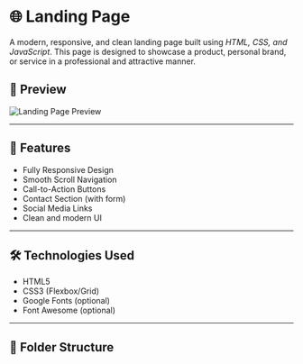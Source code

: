 # 🌐 Landing Page

A modern, responsive, and clean landing page built using *HTML, CSS, and JavaScript*. This page is designed to showcase a product, personal brand, or service in a professional and attractive manner.

## 📸 Preview

![Landing Page Preview](.photo.jpg) <!-- Replace with your actual image path or URL -->

---

## 🚀 Features

- Fully Responsive Design
- Smooth Scroll Navigation
- Call-to-Action Buttons
- Contact Section (with form)
- Social Media Links
- Clean and modern UI

---

## 🛠 Technologies Used

- HTML5
- CSS3 (Flexbox/Grid)
- Google Fonts (optional)
- Font Awesome (optional)

---

## 📁 Folder Structure
